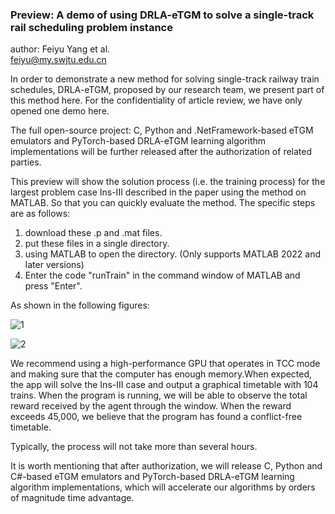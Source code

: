 ### Preview: A demo of using DRLA-eTGM to solve a single-track rail scheduling problem instance
author: Feiyu Yang et al.  
feiyu@my.swjtu.edu.cn  


 In order to demonstrate a new method for solving single-track railway train schedules, DRLA-eTGM, proposed by our research team, we present part of this method here.
For the confidentiality of article review, we have only opened one demo here.  

The full open-source project: C, Python and .NetFramework-based eTGM emulators and PyTorch-based DRLA-eTGM learning algorithm implementations will be further released after the authorization of related parties. 

 This preview will show the solution process (i.e. the training process) for the largest problem case Ins-III described in the paper using the method on MATLAB. So that you can quickly evaluate the method. The specific steps are as follows:
1. download these .p and .mat files.  
2. put these files in a single directory.  
3. using MATLAB to open the directory. (Only supports MATLAB 2022 and later versions)  
4. Enter the code "runTrain" in the command window of MATLAB and press "Enter".    

As shown in the following figures:   

![1](https://user-images.githubusercontent.com/128687099/230165391-ac7b6a08-0eee-4c94-8359-1261b70b3566.PNG)  

![2](https://user-images.githubusercontent.com/128687099/230165414-c6c22de4-bd82-4d66-8c2f-ee55c3ea7b86.PNG)

 We recommend using a high-performance GPU that operates in TCC mode and making sure that the computer has enough memory.When expected, the app will solve the Ins-III case and output a graphical timetable with 104 trains. When the program is running, we will be able to observe the total reward received by the agent through the window. When the reward exceeds 45,000, we believe that the program has found a conflict-free timetable. 
 
 Typically, the process will not take more than several hours.   

 It is worth mentioning that after authorization, we will release C, Python and C#-based eTGM emulators and PyTorch-based DRLA-eTGM learning algorithm implementations, which will accelerate our algorithms by orders of magnitude time advantage.  
